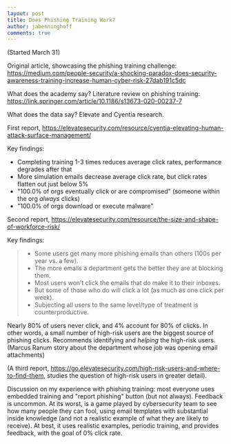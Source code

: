 ```yaml
---
layout: post
title: Does Phishing Training Work?
author: jabenninghoff
comments: true
---
```


(Started March 31)

Original article, showcasing the phishing training challenge: <https://medium.com/people-security/a-shocking-paradox-does-security-awareness-training-increase-human-cyber-risk-27dab191c5dc>

What does the academy say? Literature review on phishing training: <https://link.springer.com/article/10.1186/s13673-020-00237-7>

What does the data say? Elevate and Cyentia research.

First report, <https://elevatesecurity.com/resource/cyentia-elevating-human-attack-surface-management/>

Key findings:

- Completing training 1-3 times reduces average click rates, performance degrades after that
- More simulation emails decrease average click rate, but click rates flatten out just below 5%
- "100.0% of orgs eventually click or are compromised" (someone within the org *always* clicks)
- "100.0% of orgs download or execute malware"

Second report, <https://elevatesecurity.com/resource/the-size-and-shape-of-workforce-risk/>

Key findings:

> - Some users get many more phishing emails than others (100s per year vs. a few).
> - The more emails a department gets the better they are at blocking them.
> - Most users won’t click the emails that do make it to their inboxes.
> - But some of those who do will click a lot (as much as one click per week).
> - Subjecting all users to the same level/type of treatment is counterproductive.

Nearly 80% of users never click, and 4% account for 80% of clicks. In other words, a small number of high-risk users are the biggest source of phishing clicks. Recommends identifying and *helping* the high-risk users. (Marcus Ranum story about the department whose job was opening email attachments)

(A third report, <https://go.elevatesecurity.com/high-risk-users-and-where-to-find-them>, studies the question of high-risk users in greater detail).

Discussion on my experience with phishing training: most everyone uses embedded training and "report phishing" button (but not always). Feedback is uncommon. At its worst, is a game played by cybersecurity team to see how many people they can fool, using email templates with substantial inside knowledge (and not a realistic example of what they are likely to receive). At best, it uses realistic examples, periodic training, and provides feedback, with the goal of 0% click rate.
